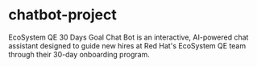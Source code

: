 # chatbot-project
EcoSystem QE 30 Days Goal Chat Bot is an interactive, AI-powered chat assistant designed to guide new hires at Red Hat's EcoSystem QE team through their 30-day onboarding program.
